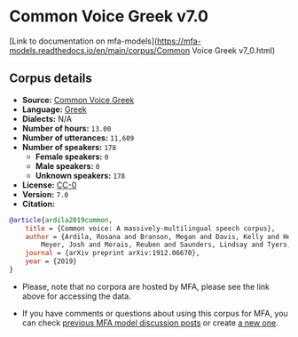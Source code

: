 
# Common Voice Greek v7.0

[Link to documentation on mfa-models](https://mfa-models.readthedocs.io/en/main/corpus/Common Voice Greek v7_0.html)

## Corpus details

- **Source:** [Common Voice Greek](https://voice.mozilla.org/en/datasets)
- **Language:** [Greek](https://en.wikipedia.org/wiki/Greek_language)
- **Dialects:** N/A
- **Number of hours:** `13.00`
- **Number of utterances:** `11,609`
- **Number of speakers:** `178`
  - **Female speakers:** `0`
  - **Male speakers:** `0`
  - **Unknown speakers:** `178`
- **License:** [CC-0](https://creativecommons.org/publicdomain/zero/1.0/)
- **Version:** `7.0`
- **Citation:**
```bibtex
@article{ardila2019common,
	title = {Common voice: A massively-multilingual speech corpus},
	author = {Ardila, Rosana and Branson, Megan and Davis, Kelly and Henretty, Michael and Kohler, Michael and
		Meyer, Josh and Morais, Reuben and Saunders, Lindsay and Tyers, Francis M and Weber, Gregor},
	journal = {arXiv preprint arXiv:1912.06670},
	year = {2019}
}

```

- Please, note that no corpora are hosted by MFA, please see the link above for accessing the data.

- If you have comments or questions about using this corpus for MFA, you can check [previous MFA model discussion posts](https://github.com/MontrealCorpusTools/mfa-models/discussions?discussions_q=Common+Voice+Greek+v7.0) or create [a new one](https://github.com/MontrealCorpusTools/mfa-models/discussions/new).
